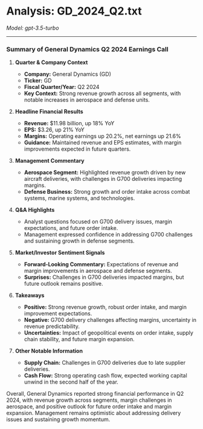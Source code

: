 # Analysis: GD_2024_Q2.txt

*Model: gpt-3.5-turbo*

---

### Summary of General Dynamics Q2 2024 Earnings Call

1. **Quarter & Company Context**
   - **Company:** General Dynamics (GD)
   - **Ticker:** GD
   - **Fiscal Quarter/Year:** Q2 2024
   - **Key Context:** Strong revenue growth across all segments, with notable increases in aerospace and defense units.

2. **Headline Financial Results**
   - **Revenue:** $11.98 billion, up 18% YoY
   - **EPS:** $3.26, up 21% YoY
   - **Margins:** Operating earnings up 20.2%, net earnings up 21.6%
   - **Guidance:** Maintained revenue and EPS estimates, with margin improvements expected in future quarters.

3. **Management Commentary**
   - **Aerospace Segment:** Highlighted revenue growth driven by new aircraft deliveries, with challenges in G700 deliveries impacting margins.
   - **Defense Business:** Strong growth and order intake across combat systems, marine systems, and technologies.

4. **Q&A Highlights**
   - Analyst questions focused on G700 delivery issues, margin expectations, and future order intake.
   - Management expressed confidence in addressing G700 challenges and sustaining growth in defense segments.

5. **Market/Investor Sentiment Signals**
   - **Forward-Looking Commentary:** Expectations of revenue and margin improvements in aerospace and defense segments.
   - **Surprises:** Challenges in G700 deliveries impacted margins, but future outlook remains positive.

6. **Takeaways**
   - **Positive:** Strong revenue growth, robust order intake, and margin improvement expectations.
   - **Negative:** G700 delivery challenges affecting margins, uncertainty in revenue predictability.
   - **Uncertainties:** Impact of geopolitical events on order intake, supply chain stability, and future margin expansion.

7. **Other Notable Information**
   - **Supply Chain:** Challenges in G700 deliveries due to late supplier deliveries.
   - **Cash Flow:** Strong operating cash flow, expected working capital unwind in the second half of the year.

Overall, General Dynamics reported strong financial performance in Q2 2024, with revenue growth across segments, margin challenges in aerospace, and positive outlook for future order intake and margin expansion. Management remains optimistic about addressing delivery issues and sustaining growth momentum.
